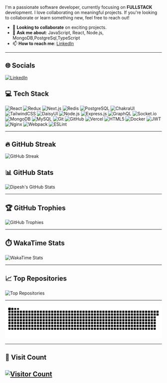 
I'm a passionate software developer, currently focusing on **FULLSTACK** development. I love collaborating on meaningful projects. If you're looking to collaborate or learn something new, feel free to reach out!


- 👯 **Looking to collaborate** on exciting projects.
- 💬 **Ask me about**: JavaScript, React, Node.js, MongoDB,PostgreSql,TypeScript
- 📫 **How to reach me**: [LinkedIn](https://www.linkedin.com/in/dipesh-devkota-180b05253/)

---

## 🌐 Socials

[![LinkedIn](https://img.shields.io/badge/LinkedIn-%230077B5.svg?logo=linkedin&logoColor=white)](https://www.linkedin.com/in/dipesh-devkota-180b05253/)  


## 💻 Tech Stack

  ![React](https://img.shields.io/badge/react-%2320232a.svg?style=for-the-badge&logo=react&logoColor=%2361DAFB)
  ![Redux](https://img.shields.io/badge/redux-%23593d88.svg?style=for-the-badge&logo=redux&logoColor=white)
  ![Next.js](https://img.shields.io/badge/Next-black?style=for-the-badge&logo=next.js&logoColor=white)
   ![Redis](https://img.shields.io/badge/redis-%23DC382D.svg?style=for-the-badge&logo=redis&logoColor=white)
    ![PostgreSQL](https://img.shields.io/badge/PostgreSQL-%23316192.svg?style=for-the-badge&logo=postgresql&logoColor=white)
  ![ChakraUI](https://img.shields.io/badge/chakra-%234ED1C5.svg?style=for-the-badge&logo=chakraui&logoColor=white)
  ![TailwindCSS](https://img.shields.io/badge/tailwindcss-%2338B2AC.svg?style=for-the-badge&logo=tailwind-css&logoColor=white)
  ![DaisyUI](https://img.shields.io/badge/daisyui-5A0EF8?style=for-the-badge&logo=daisyui&logoColor=white)
  ![Node.js](https://img.shields.io/badge/node.js-6DA55F?style=for-the-badge&logo=node.js&logoColor=white)
  ![Express.js](https://img.shields.io/badge/express.js-%23404d59.svg?style=for-the-badge&logo=express&logoColor=%2361DAFB)
  ![GraphQL](https://img.shields.io/badge/GraphQL-%23E10098.svg?style=for-the-badge&logo=graphql&logoColor=white)
  ![Socket.io](https://img.shields.io/badge/Socket.io-black?style=for-the-badge&logo=socket.io&badgeColor=010101)
  ![MongoDB](https://img.shields.io/badge/MongoDB-%234ea94b.svg?style=for-the-badge&logo=mongodb&logoColor=white)
  ![MySQL](https://img.shields.io/badge/mysql-4479A1.svg?style=for-the-badge&logo=mysql&logoColor=white)
  ![Git](https://img.shields.io/badge/git-%23F05033.svg?style=for-the-badge&logo=git&logoColor=white)
  ![GitHub](https://img.shields.io/badge/github-%23121011.svg?style=for-the-badge&logo=github&logoColor=white)
  ![Vercel](https://img.shields.io/badge/vercel-%23000000.svg?style=for-the-badge&logo=vercel&logoColor=white)
  ![HTML5](https://img.shields.io/badge/html5-%23E34F26.svg?style=for-the-badge&logo=html5&logoColor=white)
  ![Docker](https://img.shields.io/badge/docker-%230db7ed.svg?style=for-the-badge&logo=docker&logoColor=white)
  ![JWT](https://img.shields.io/badge/JWT-black?style=for-the-badge&logo=JSON%20web%20tokens)
  ![Nginx](https://img.shields.io/badge/nginx-%23009639.svg?style=for-the-badge&logo=nginx&logoColor=white)
  ![Webpack](https://img.shields.io/badge/webpack-%238DD6F9.svg?style=for-the-badge&logo=webpack&logoColor=black)
  ![ESLint](https://img.shields.io/badge/ESLint-%234B32C3.svg?style=for-the-badge&logo=eslint&logoColor=white)

---

## 🔥 GitHub Streak

![GitHub Streak](https://streak-stats.demolab.com/?user=DipeshDevkota&theme=dark&hide_border=true)
## 📊 GitHub Stats

![Dipesh's GitHub Stats](https://github-readme-stats.vercel.app/api?username=DipeshDevkota&theme=dark&hide_border=true&include_all_commits=true&count_private=true)

---


## 🏆 GitHub Trophies

![GitHub Trophies](https://github-profile-trophy.vercel.app/?username=DipeshDevkota&theme=radical&no-frame=false&no-bg=true&margin-w=4)

---

## ⏱️ WakaTime Stats

![WakaTime Stats](https://github-readme-stats.vercel.app/api/wakatime?username=Dipesh_D&show_icons=true&theme=react&text_color=FFFFFF)

---

## 📈 Top Repositories

![Top Repositories](https://github-contributor-stats.vercel.app/api?username=DipeshDevkota&limit=5&theme=dark&combine_all_yearly_contributions=true)

---



![Snake Gif](https://raw.githubusercontent.com/DipeshDevkota/DipeshDevkota/output/github-snake.svg)

---
## 💬 Visit Count

[![Visitor Count](https://komarev.com/ghpvc/?username=DipeshDevkota&color=brightgreen)](https://github.com/DipeshDevkota)
--

